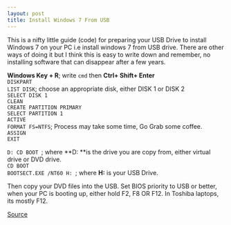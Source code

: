 ```yaml
---
layout: post
title: Install Windows 7 From USB
---
```

This is a nifty little guide (code) for preparing your USB Drive to install Windows 7 on your PC i.e install windows 7 from USB drive. There are other ways of doing it but I think this is easy to write down and remember, no installing software that can disappear after a few years. 

**Windows Key + R**; write `cmd` then **Ctrl+ Shift+ Enter**  
`DISKPART`  
`LIST DISK`; choose an appropriate disk, either DISK 1 or DISK 2  
`SELECT DISK 1`  
`CLEAN`  
`CREATE PARTITION PRIMARY`  
`SELECT PARTITION 1`  
`ACTIVE`  
`FORMAT FS=NTFS`; Process may take some time, Go Grab some coffee.  
`ASSIGN`  
`EXIT`

`D: CD BOOT `; where **D: **is the drive you are copy from, either virtual drive or DVD drive.  
`CD BOOT `  
`BOOTSECT.EXE /NT60 H: `; where **H:** is your USB Drive.

Then copy your DVD files into the USB. Set BIOS priority to USB or better, when your PC is booting up, either hold F2, F8 OR F12. In Toshiba laptops, its mostly F12.

[Source][1]

 [1]: http://www.intowindows.com/how-to-install-windows-7vista-from-usb-drive-detailed-100-working-guide/
